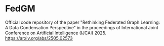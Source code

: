 # FedGM
Official code repository of the paper "Rethinking Federated Graph Learning: A Data Condensation Perspective" in the proceedings of International Joint Conference on Artificial Intelligence (IJCAI) 2025.
https://arxiv.org/abs/2505.02573
